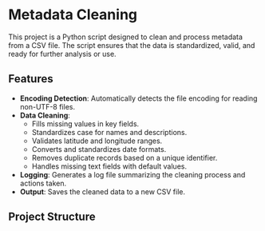 # Metadata Cleaning 

This project is a Python script designed to clean and process metadata from a CSV file. The script ensures that the data is standardized, valid, and ready for further analysis or use.

## Features
- **Encoding Detection**: Automatically detects the file encoding for reading non-UTF-8 files.
- **Data Cleaning**: 
  - Fills missing values in key fields.
  - Standardizes case for names and descriptions.
  - Validates latitude and longitude ranges.
  - Converts and standardizes date formats.
  - Removes duplicate records based on a unique identifier.
  - Handles missing text fields with default values.
- **Logging**: Generates a log file summarizing the cleaning process and actions taken.
- **Output**: Saves the cleaned data to a new CSV file.

## Project Structure
